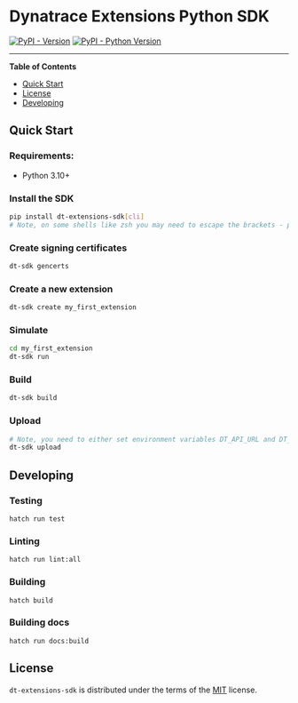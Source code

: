 # Dynatrace Extensions Python SDK

[![PyPI - Version](https://img.shields.io/pypi/v/dt-extensions-sdk.svg)](https://pypi.org/project/dt-extensions-sdk)
[![PyPI - Python Version](https://img.shields.io/pypi/pyversions/dt-extensions-sdk.svg)](https://pypi.org/project/dt-extensions-sdk)

-----

**Table of Contents**

- [Quick Start](#quick-start)
- [License](#license)
- [Developing](#developing)

## Quick Start

### Requirements:

* Python 3.10+

### Install the SDK

```bash
pip install dt-extensions-sdk[cli]
# Note, on some shells like zsh you may need to escape the brackets - pip install dt-extensions-sdk\[cli\]
```

### Create signing certificates

```bash
dt-sdk gencerts
```

### Create a new extension

```bash
dt-sdk create my_first_extension
```

### Simulate

```bash
cd my_first_extension
dt-sdk run
```

### Build
    
```bash
dt-sdk build
```


### Upload
    
```bash
# Note, you need to either set environment variables DT_API_URL and DT_API_TOKEN or pass them as arguments
dt-sdk upload
```

## Developing

### Testing

```console
hatch run test
```

### Linting

```console
hatch run lint:all
```

### Building

```console
hatch build
```

### Building docs

```console
hatch run docs:build
```

## License

`dt-extensions-sdk` is distributed under the terms of the [MIT](https://spdx.org/licenses/MIT.html) license.